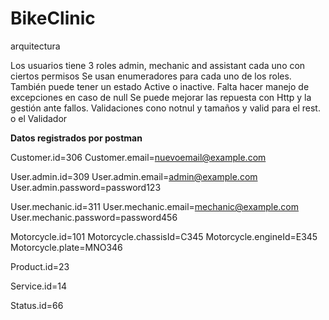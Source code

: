 # BikeClinic
 arquitectura

Los usuarios tiene 3 roles admin, mechanic and assistant cada uno con ciertos permisos
Se usan enumeradores para cada uno de los roles. También puede tener un estado Active o inactive.
Falta hacer manejo de excepciones en caso de null
Se puede mejorar las repuesta con Http y la gestión ante fallos.
Validaciones cono notnul y tamaños y valid para el rest. o el Validador

**Datos registrados por postman**

Customer.id=306
Customer.email=nuevoemail@example.com

User.admin.id=309
User.admin.email=admin@example.com
User.admin.password=password123

User.mechanic.id=311
User.mechanic.email=mechanic@example.com
User.mechanic.password=password456

Motorcycle.id=101
Motorcycle.chassisId=C345
Motorcycle.engineId=E345
Motorcycle.plate=MNO346

Product.id=23

Service.id=14

Status.id=66


